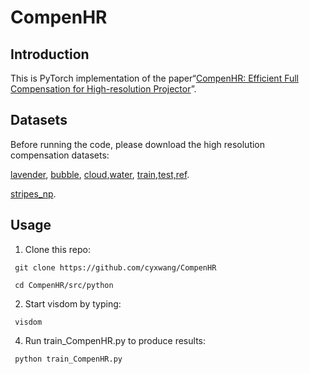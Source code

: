 # CompenHR
## Introduction
This is PyTorch implementation of the paper“[CompenHR: Efficient Full Compensation for High-resolution Projector](http://arxiv.org/abs/2311.13409)”.

## Datasets
Before running the code, please download the high resolution compensation datasets:

[lavender](https://drive.google.com/file/d/1QA-vllN2RwV_bZOtBV7wYyG4CGyDwmpn/view?usp=sharing), [bubble](https://drive.google.com/file/d/1zWalGpOGz2vzsYz1njHBGyiewiMh3Por/view?usp=sharing), [cloud](https://drive.google.com/file/d/1eBVzFfYCo2KotwvXL0TrmZeZBfN0-rcu/view?usp=drive_link),[water](https://drive.google.com/file/d/1b1BgHos_Vz6ieq2YFXEySgqljL1o9IyO/view?usp=sharing), [train,test,ref](https://drive.google.com/file/d/1ZBuVkH3XiBOOB4xZ_9I93SJEc4Q_Aufq/view?usp=sharing).

[stripes_np](https://drive.google.com/file/d/1NgLxoLbS2jYuQ9SnSOVLzfZ-byQceQ98/view?usp=sharing).

## Usage
   1. Clone this repo:
  
     git clone https://github.com/cyxwang/CompenHR
     
     cd CompenHR/src/python
     
   2. Start visdom by typing:
      
     visdom

   4. Run train_CompenHR.py to produce results:
      
     python train_CompenHR.py

